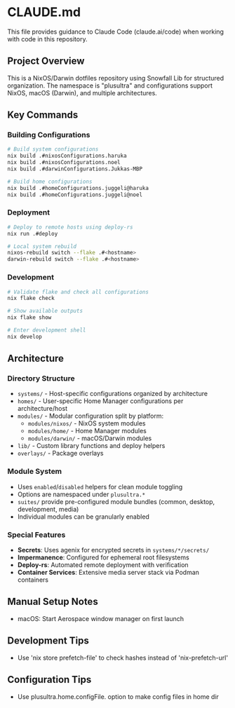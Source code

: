 # CLAUDE.md

This file provides guidance to Claude Code (claude.ai/code) when working with code in this repository.

## Project Overview

This is a NixOS/Darwin dotfiles repository using Snowfall Lib for structured organization. The namespace is "plusultra" and configurations support NixOS, macOS (Darwin), and multiple architectures.

## Key Commands

### Building Configurations
```bash
# Build system configurations
nix build .#nixosConfigurations.haruka
nix build .#nixosConfigurations.noel
nix build .#darwinConfigurations.Jukkas-MBP

# Build home configurations  
nix build .#homeConfigurations.juggeli@haruka
nix build .#homeConfigurations.juggeli@noel
```

### Deployment
```bash
# Deploy to remote hosts using deploy-rs
nix run .#deploy

# Local system rebuild
nixos-rebuild switch --flake .#<hostname>
darwin-rebuild switch --flake .#<hostname>
```

### Development
```bash
# Validate flake and check all configurations
nix flake check

# Show available outputs
nix flake show

# Enter development shell
nix develop
```

## Architecture

### Directory Structure
- `systems/` - Host-specific configurations organized by architecture
- `homes/` - User-specific Home Manager configurations per architecture/host
- `modules/` - Modular configuration split by platform:
  - `modules/nixos/` - NixOS system modules
  - `modules/home/` - Home Manager modules
  - `modules/darwin/` - macOS/Darwin modules
- `lib/` - Custom library functions and deploy helpers
- `overlays/` - Package overlays

### Module System
- Uses `enabled`/`disabled` helpers for clean module toggling
- Options are namespaced under `plusultra.*`
- `suites/` provide pre-configured module bundles (common, desktop, development, media)
- Individual modules can be granularly enabled

### Special Features
- **Secrets**: Uses agenix for encrypted secrets in `systems/*/secrets/`
- **Impermanence**: Configured for ephemeral root filesystems
- **Deploy-rs**: Automated remote deployment with verification
- **Container Services**: Extensive media server stack via Podman containers

## Manual Setup Notes
- macOS: Start Aerospace window manager on first launch

## Development Tips
- Use 'nix store prefetch-file' to check hashes instead of 'nix-prefetch-url'

## Configuration Tips
- Use plusultra.home.configFile.<file> option to make config files in home dir
